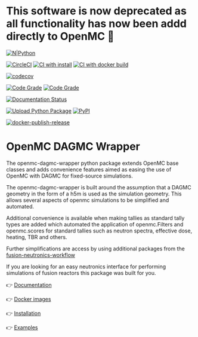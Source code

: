 # This software is now deprecated as all functionality has now been addd directly to OpenMC :tada:
[![N|Python](https://www.python.org/static/community_logos/python-powered-w-100x40.png)](https://www.python.org)

[![CircleCI](https://circleci.com/gh/fusion-energy/openmc-dagmc-wrapper/tree/main.svg?style=svg)](https://circleci.com/gh/fusion-energy/openmc-dagmc-wrapper/tree/main)
[![CI with install](https://github.com/fusion-energy/openmc-dagmc-wrapper/actions/workflows/ci_with_install.yml/badge.svg)](https://github.com/fusion-energy/openmc-dagmc-wrapper/actions/workflows/ci_with_install.yml)
[![CI with docker build](https://github.com/fusion-energy/openmc-dagmc-wrapper/actions/workflows/ci_with_docker_build.yml/badge.svg)](https://github.com/fusion-energy/openmc-dagmc-wrapper/actions/workflows/ci_with_docker_build.yml)

[![codecov](https://codecov.io/gh/fusion-energy/openmc-dagmc-wrapper/branch/main/graph/badge.svg?token=5j7c7eGF6W)](https://codecov.io/gh/fusion-energy/openmc-dagmc-wrapper)

[![Code Grade](https://www.code-inspector.com/project/25343/score/svg)](https://frontend.code-inspector.com/public/project/25343/openmc-dagmc-wrapper/dashboard)
[![Code Grade](https://www.code-inspector.com/project/25343/status/svg)](https://frontend.code-inspector.com/public/project/25343/openmc-dagmc-wrapper/dashboard)

[![Documentation Status](https://readthedocs.org/projects/openmc-dagmc-wrapper/badge/?version=latest)](https://openmc-dagmc-wrapper.readthedocs.io/en/latest/?badge=latest)

[![Upload Python Package](https://github.com/fusion-energy/openmc-dagmc-wrapper/actions/workflows/python-publish.yml/badge.svg)](https://github.com/fusion-energy/openmc-dagmc-wrapper/actions/workflows/python-publish.yml)
[![PyPI](https://img.shields.io/pypi/v/openmc-dagmc-wrapper?color=brightgreen&label=pypi&logo=grebrightgreenen&logoColor=green)](https://pypi.org/project/openmc-dagmc-wrapper/)

[![docker-publish-release](https://github.com/fusion-energy/openmc-dagmc-wrapper/actions/workflows/docker_publish.yml/badge.svg)](https://github.com/fusion-energy/openmc-dagmc-wrapper/actions/workflows/docker_publish.yml)


# OpenMC DAGMC Wrapper


The openmc-dagmc-wrapper python package extends OpenMC base classes and adds
convenience features aimed as easing the use of OpenMC with DAGMC for
fixed-source simulations.

The openmc-dagmc-wrapper is built around the assumption that a DAGMC geometry
in the form of a h5m is used as the simulation geometry. This allows several
aspects of openmc simulations to be simplified and automated.

Additional convenience is available when making tallies as standard tally types
are added which automated the application of openmc.Filters and openmc.scores
for standard tallies such as neutron spectra, effective dose, heating, TBR and
others. 

Further simplifications are access by using additional packages from the
[fusion-neutronics-workflow](https://github.com/fusion-energy/fusion_neutronics_workflow)

If you are looking for an easy neutronics interface for performing simulations
of fusion reactors this package was built for you.


:point_right: [Documentation](https://openmc-dagmc-wrapper.readthedocs.io)

:point_right: [Docker images](https://github.com/fusion-energy/openmc_dagmc_wrapper/pkgs/container/openmc_dagmc_wrapper)

:point_right: [Installation](https://openmc-dagmc-wrapper.readthedocs.io/en/stable/install.html)

:point_right: [Examples](https://openmc-dagmc-wrapper.readthedocs.io/en/stable/example_neutronics_simulations.html)
